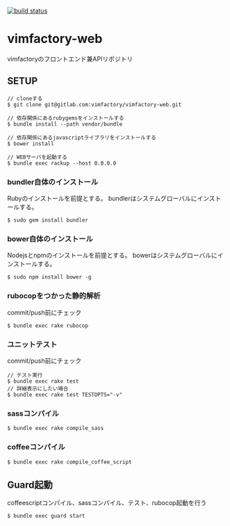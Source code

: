 [![build status](https://gitlab.com/ci/projects/3269/status.png?ref=master)](https://gitlab.com/ci/projects/3269?ref=master)

# vimfactory-web
vimfactoryのフロントエンド兼APIリポジトリ

## SETUP
```
// cloneする
$ git clone git@gitlab.com:vimfactory/vimfactory-web.git

// 依存関係にあるrubygemsをインストールする
$ bundle install --path vendor/bundle

// 依存関係にあるjavascriptライブラリをインストールする
$ bower install

// WEBサーバを起動する
$ bundle exec rackup --host 0.0.0.0
```

### bundler自体のインストール
Rubyのインストールを前提とする。
bundlerはシステムグローバルにインストールする。
```
$ sudo gem install bundler
```

### bower自体のインストール
Nodejsとnpmのインストールを前提とする。
bowerはシステムグローバルにインストールする。
```
$ sudo npm install bower -g
```

### rubocopをつかった静的解析
commit/push前にチェック
```
$ bundle exec rake rubocop
```

### ユニットテスト
commit/push前にチェック
```
// テスト実行
$ bundle exec rake test
// 詳細表示にしたい場合
$ bundle exec rake test TESTOPTS="-v"
```

### sassコンパイル
```
$ bundle exec rake compile_sass
```

### coffeeコンパイル
```
$ bundle exec rake compile_coffee_script
```

## Guard起動
coffeescriptコンパイル、sassコンパイル、テスト、rubocop起動を行う
```
$ bundle exec guard start
```
